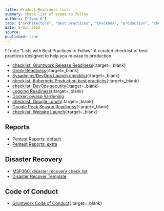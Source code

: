 ```yaml
---
title: Product Readiness lists
summary: check list of areas to follow
authors: ["Ivan K"]
tags: ["architecture", "best practices", "checkbox", "production", "checklist", "readiness"]
date: 8-Oct-2022
source:
published: true
---
```


!!! note "Lists with Best Practices to Follow"
    A curated checklist of best practices designed to help you release to production

- [checklist: Gruntwork Release Readiness](https://www.gruntwork.io/devops-checklist/){:target=_blank}
- [Oreily Readiness](https://learning.oreilly.com/library/view/production-ready-microservices/9781491965962/app01.html){:target=_blank}
- [Sysadmins/DevOps Launch checklist](https://sysadmincasts.com/episodes/70-devops-launch-checklist){:target=_blank}
- [checklist: Kubernets Production best practices](https://learnk8s.io/production-best-practices){:target=_blank}
- [checklist: DevOps security](https://www.xenonstack.com/insights/devsecops-security){:target=_blank}
- [Logging Readiness](https://cheatsheetseries.owasp.org/cheatsheets/Logging_Cheat_Sheet.html){:target=_blank}
- [Docker: owasp hardening](https://cheatsheetseries.owasp.org/cheatsheets/Docker_Security_Cheat_Sheet.html)
- [checklist: Google Lunch](https://cloud.google.com/docs/platform-launch-checklist){:target=_blank}
- [Google Peak Season Readiness](https://cloud.google.com/solutions/black-friday-production-readiness){:target=_blank}
- [checklist: Website Launch](https://www.process.st/checklist/website-launch-checklist){:target=_blank}

## Reports

- [Pentest Reports: default](https://github.com/juliocesarfort/public-pentesting-reports)
- [Pentest Reports: extra](https://github.com/ik-infrastructure-testing/TCM-Security-Sample-Pentest-Report)

## Disaster Recovery

- [MSP360: disaster recovery check list](https://www.msp360.com/resources/blog/disaster-recovery-plan-checklist/)
- [Disaster Recover Template](https://www.evolveip.net/disaster-recovery-plan-template)

## Code of Conduct

- [Gruntwork Code of Conduct][gruntwork-toc]{:target=_blank}

[gruntwork-toc]: https://github.com/gruntwork-io/toc
